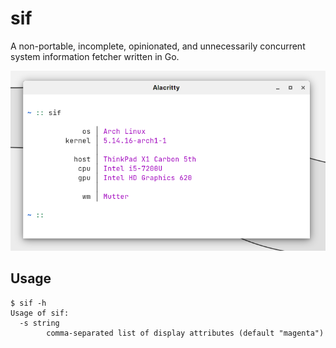 # sif

A non-portable, incomplete, opinionated, and unnecessarily concurrent
system information fetcher written in Go.

![sif screenshot](assets/example.png)

## Usage

```console
$ sif -h
Usage of sif:
  -s string
    	comma-separated list of display attributes (default "magenta")
```
